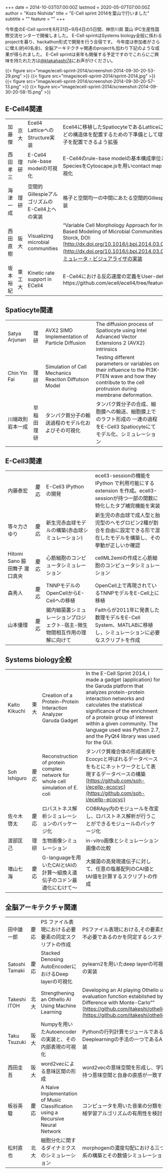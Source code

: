 +++
date = 2014-10-03T07:00:00Z
lastmod = 2020-05-07T07:00:00Z
author = "Kozo Nishida"
title = "E-Cell sprint 2014を葉山で行いました"
subtitle = ""
feature = ""
+++

今年度のE-Cell sprintを8月31日~9月4日の5日間、神奈川県 葉山 IPC生産性国際交流センターで開催しました。
E-Cell sprintはSystems biology全般に係わるprojectを募り、hackathon形式で開発を行う合宿です。
今年度は参加者がさらに増え(約40名余)、全脳アーキテクチャ関連のprojectも加わり下記のような成果が得られました。
E-Cell sprintは来年も開催する予定ですのでこれらにご興味を持たれた方は[@ktakahashi74](https://twitter.com/ktakahashi74)にお声がけください。

{{< figure src="image/ecell-sprint-2014/screenshot-2014-09-30-20-53-29.png" >}}
{{< figure src="image/ecell-sprint-2014/sprint-2014.jpg" >}}
{{< figure src="image/ecell-sprint-2014/screenshot-2014-09-30-20-57-13.png" >}}
{{< figure src="image/ecell-sprint-2014/screenshot-2014-09-30-20-58-15.png" >}}

## E-Cell4関連
|||||
| -- | -- | -- | -- |
| 加藤傑   | 京大   | Ecell4 LatticeへのStructure実装 | Ecell4に移植したSpatiocyteであるLatticeに細胞膜などの構造体を配置するための下準備として球面上に粒子を配置できるよう拡張 |
| 西田孝三 | 理研   | E-Cell4 rule-base modelの可視化 | E-Cell4のrule-base modelの基本構成単位となるSpeciesをCytoscape.jsを用いcontact mapとして可視化 |
| 海津一成 | 理研   | 空間的GillespieアルゴリズムのE-Cell4上への実装 | 格子と空間均一の中間にあたる空間的Gillespie法の実装 |
| 西田直樹 | 阪大   | Visualizing microbial communities | “Variable Cell Morphology Approach for Individual-Based Modeling of Microbial Communities” (Tomas Storck, DOI: [http://dx.doi.org/10.1016/j.bpj.2014.03.015](http://dx.doi.org/10.1016/j.bpj.2014.03.015))のシミュレータ・ビジュアライザの実装 |
| 坂本裕紀 | 東工大 | Kinetic rate support in ECell4 | E-Cell4における反応速度の定義をUser-definableにhttps://github.com/ecell/ecell4/tree/feature/ratelow |

## Spatiocyte関連
|||||
| -- | -- | -- | -- |
| Satya Arjunan | 理研 | AVX2 SIMD Implementation of Particle Diffusion | The diffusion process of Spatiocyte using Intel Advanced Vector Extensions 2 (AVX2) intrinsics |
| Chin Yin Fai | 理研 | Simulation of Cell Mechanics Reaction Diffutson Model | Testing different parameters or variables on their influence to the PI3K-PTEN wave and how they contribute to the cell protrusion during membrane deformation. |
| 川端政則 岩本一成 | 早稲田 理研 | タンパク質分子の輸送過程のモデル化およびその可視化 | タンパク質分子の合成、細胞膜への輸送、細胞膜上でのラフト形成の 一連の過程をE-Cell3 Spatiocyteにてモデル化、シミュレーション |

## E-Cell3関連
|||||
| -- | -- | -- | -- |
| 内藤泰宏 | 慶応 | E-Cell3 IPython の開発 | ecell3-sessionの機能を IPython で利用可能にする extension を作成。ecell3-sessionが持つ一部の関数に特化したタブ補完機能を実装 |
| 等々力さゆり | 慶応 | 新生児赤血球モデルの構築(赤血球シミュレーション) | 新生児の赤血球で成人型と胎児型のヘモグロビン2種が割合を自由に設定できる形で混在したモデルを構築し、その挙動が正しいか確認 |
| Hitomi Sano 脇田舞子 瀧口真央 | 慶応 | 心筋細胞のコンピュータシミュレーション | cellML2emlの作成と心筋細胞のコンピュータシミュレーション |
| 森秀人 | 慶応 | TNNPモデルのOpenCellからE-Cellへの移植 | OpenCell上で再現されているTNNPモデルをE-Cell上に移植 |
| 山本優理 | 慶応 | 腸内細菌叢シミュレーションプロジェクト-宿主-微生物間相互作用の理解に向けて | Faithらが2011年に発表した数理モデルをE-Cell System、MATLABに移植し，シミュレーションに必要なスクリプトを作成 |

## Systems biology全般
|||||
| -- | -- | -- | -- |
Kaito Kikuchi | 東大 | Creation of a Protein-Protein Interaction Analyzer Garuda Gadget | In the E-Cell Sprint 2014, I made a gadget (application) for the Garuda platform that analyzes protein-protein interaction networks and calculates the statistical significance of the enrichment of a protein group of interest within a given community. The language used was Python 2.7, and the PyQt4 library was used for the GUI.
Soh Ishiguro | 慶応 | Reconstruction of protein complex network for whole cell simulation of E. coli | タンパク質複合体の形成過程をEcocycと呼ばれるデータベースをもとにネットワークとして表現するデータベースの構築 [https://github.com/soh-i/ecellp-ecocyc](https://github.com/soh-i/ecellp-ecocyc)
佐々木啓太 | 慶応 | ロバストネス解析シミュレーションのパッケージ化 | COBRApy内のモジュールを改変し、ロバストネス解析が行うことができるモジュールのパッケージ化
渡部匡己 | 理研 | 生物画像シミュレーション | in-vitro画像とシミュレーション画像の比較
増山七海 | 慶応 | G-languageを用いたCAIとtAIの計算〜組換え遺伝子のコドン最適化にむけて〜 | 大腸菌の高発現遺伝子に対して、任意の塩基配列のCAI値とtAI値を計算するスクリプトの作成

## 全脳アーキテクチャ関連
|||||
| -- | -- | -- | -- |
田中雄一郎 | 慶応 | PS ファイル表現における必要要素の同定スクリプトの作成 | PSファイル表現における,その要素が必要であるのか不必要であるのかを同定するシステムの構築
Satoshi Tamaki | 慶応 | Stacked Denosing AutoEncoderにおけるDeep layerの可視化 | pylearn2を用いたdeep layerの可視化アルゴリズムの実装
Takeshi ITOH | 北大 | Strengthening an Othello AI Using Machine Learning | Developing an AI playing Othello using an evaluation function established by “”Temporal Difference with Monte-Carlo”” [https://github.com/itakeshi/othello.jl&amp;#8221](https://github.com/itakeshi/othello.jl&amp;#8221)
Taku Tsuzuki | 阪大 | Numpyを用いたAutoencoderの実装と、その内部表現の可視化 | Pythonの行列計算モジュールであるNumpyを用いたDeeplearningの手法の一つであるAutoencoderの実装
西田圭吾 | 阪大 | word2vecによる意味区間の形成 | word2vecの意味空間を形成し、学習された各単語の持つ意味空間と自身の直感が一致するかを確認
板谷英駿 | 慶応 | A Naive Implementation of Music Classification using a Recursive Neural Network | コンピュータを用いた音楽の分類を実現するべく機械学習アルゴリズムの有用性を検討
松村直也 | 北大 | 細胞分化に関するダイナミクスのシミュレーション | morphogenの濃度勾配における三つの安定点を持つ系の構築とその数値シミュレーション
